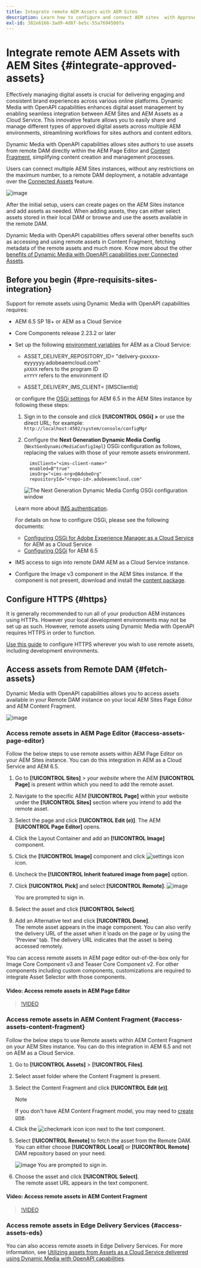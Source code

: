 ```yaml
---
title: Integrate remote AEM Assets with AEM Sites
description: Learn how to configure and connect AEM sites  with Approved AEM Assets in Creative Cloud.
exl-id: 382e6166-3ad9-4d8f-be5c-55a7694508fa
---
```

# Integrate remote AEM Assets with AEM Sites  {#integrate-approved-assets}

Effectively managing digital assets is crucial for delivering engaging and consistent brand experiences across various online platforms. Dynamic Media with OpenAPI capabilities enhances digital asset management by enabling seamless integration between AEM Sites and AEM Assets as a Cloud Service. This innovative feature allows you to easily share and manage different types of approved digital assets across multiple AEM environments, streamlining workflows for sites authors and content editors.

Dynamic Media with OpenAPI capabilities allows sites authors to use assets from remote DAM directly within the AEM Page Editor and [Content Fragment](https://experienceleague.adobe.com/docs/experience-manager-65/content/assets/content-fragments/content-fragments.html), simplifying content creation and management processes.

Users can connect multiple AEM Sites instances, without any restrictions on the maximum number, to a remote DAM deployment, a notable advantage over the [Connected Assets](use-assets-across-connected-assets-instances.md) feature.

 ![image](/help/assets/assets/connected-assets-rdam.png)

After the initial setup, users can create pages on the AEM Sites instance and add assets as needed. When adding assets, they can either select assets stored in their local DAM or browse and use the assets available in the remote DAM.

Dynamic Media with OpenAPI capabilities offers several other benefits such as accessing and using remote assets in Content Fragment, fetching metadata of the remote assets and much more. Know more about the other [benefits of Dynamic Media with OpenAPI capabilities over Connected Assets](/help/assets/dynamic-media-open-apis-faqs.md). 

## Before you begin {#pre-requisits-sites-integration}

Support for remote assets using Dynamic Media with OpenAPI capabilities requires:

* AEM 6.5 SP 18+ or AEM as a Cloud Service

* Core Components release 2.23.2 or later

* Set up the following [environment variables](/help/implementing/cloud-manager/environment-variables.md#add-variables) for AEM as a Cloud Service:

    * ASSET_DELIVERY_REPOSITORY_ID= "delivery-pxxxxx-eyyyyyy.adobeaemcloud.com" <br>
    `pXXXX` refers to the program ID <br>
    `eYYYY` refers to the environment ID

    * ASSET_DELIVERY_IMS_CLIENT= [IMSClientId]

    or configure the [OSGi settings](https://experienceleague.adobe.com/docs/experience-manager-65/content/implementing/deploying/configuring/configuring-osgi.html) for AEM 6.5 in the AEM Sites instance by following these steps:
    
    1. Sign in to the console and click **[!UICONTROL OSGi] >** or
    use the direct URL; for example: `http://localhost:4502/system/console/configMgr`

    1. Configure the **Next Generation Dynamic Media Config** (`NextGenDynamicMediaConfigImpl`) OSGi configuration as follows, replacing the values with those of your remote assets environment.

       ```text
         imsClient="<ims-client-name>"
         enabled=B"true"
         imsOrg="<ims-org>@AdobeOrg"
         repositoryId="<repo-id>.adobeaemcloud.com"
       ```

       ![The Next Generation Dynamic Media Config OSGi configuration window](/help/assets/assets/remote-assets-osgi.png)

    Learn more about [IMS authentication](https://experienceleague.adobe.com/docs/experience-manager-65/content/security/ims-config-and-admin-console.html).

    For details on how to configure OSGi, please see the following documents:

   * [Configuring OSGi for Adobe Experience Manager as a Cloud Service](https://experienceleague.adobe.com/docs/experience-manager-cloud-service/content/implementing/deploying/configuring-osgi.html) for AEM as a Cloud Service
   * [Configuring OSGi](https://experienceleague.adobe.com/docs/experience-manager-65/deploying/configuring/configuring-osgi.html) for AEM 6.5

* IMS access to sign into remote DAM AEM as a Cloud Service instance.

* Configure the Image v3 component in the AEM Sites instance. If the component is not present, download and install the [content package](https://github.com/adobe/aem-core-wcm-components/releases/tag/core.wcm.components.reactor-2.23.0).

## Configure HTTPS {#https}

It is generally recommended to run all of your production AEM instances using HTTPs. However your local development environments may not be set up as such. However, remote assets using Dynamic Media with OpenAPI requires HTTPS in order to function.

[Use this guide](https://experienceleague.adobe.com/docs/experience-manager-learn/foundation/security/use-the-ssl-wizard.html) to configure HTTPS wherever you wish to use remote assets, including development environments.

## Access assets from Remote DAM {#fetch-assets}

Dynamic Media with OpenAPI capabilities allows you to access assets available in your Remote DAM instance on your local AEM Sites Page Editor and AEM Content Fragment.

![image](/help/assets/assets/open-APIs.png)

### Access remote assets in AEM Page Editor {#access-assets-page-editor}

Follow the below steps to use remote assets within AEM Page Editor on your AEM Sites instance. You can do this integration in AEM as a Cloud Service and AEM 6.5.

1. Go to **[!UICONTROL Sites]** > _your website_ where the AEM **[!UICONTROL Page]** is present within which you need to add the remote asset.
1. Navigate to the specific AEM **[!UICONTROL Page]** within your website under the **[!UICONTROL Sites]** section where you intend to add the remote asset.
1. Select the page and click **[!UICONTROL Edit (_e_)]**. The AEM **[!UICONTROL Page Editor]** opens.
1. Click the Layout Container and add an **[!UICONTROL Image]** component.   
1. Click the **[!UICONTROL Image]** component and click ![settings icon](/help/assets/assets/do-not-localize/settings-icon.svg) icon.
1. Uncheck the **[!UICONTROL Inherit featured image from page]** option. 
1. Click **[!UICONTROL Pick]** and select **[!UICONTROL Remote]**.
    ![image](/help/assets/assets/uncheck-inherit-option.jpg)

    You are prompted to sign in.
1. Select the asset and click **[!UICONTROL Select]**.
1. Add an Alternative text and click **[!UICONTROL Done]**.
<br> The remote asset appears in the image component. You can also verify the delivery URL of the asset when it loads on the page or by using the 'Preview' tab. The delivery URL indicates that the asset is being accessed remotely.

You can access remote assets in AEM page editor out-of-the-box only for Image Core Component v3 and Teaser Core Component v2. For other components including custom components, customizations are required to integrate Asset Selector with those components.

#### Video: Access remote assets in AEM Page Editor

>[!VIDEO](https://video.tv.adobe.com/v/3427666)

### Access remote assets in AEM Content Fragment {#access-assets-content-fragment}

Follow the below steps to use Remote assets within AEM Content Fragment on your AEM Sites instance. You can do this integration in AEM 6.5 and not on AEM as a Cloud Service.

1. Go to **[!UICONTROL Assets]** > **[!UICONTROL Files]**.
1. Select asset folder where the Content Fragment is present.
1. Select the Content Fragment and click **[!UICONTROL Edit (_e_)]**. 

    >[!NOTE]
    >
    >If you don't have AEM Content Fragment model, you may need to [create one](https://experienceleague.adobe.com/docs/experience-manager-65/content/assets/content-fragments/content-fragments-models.html?lang=en).
    
1. Click the ![checkmark icon](/help/assets/assets/do-not-localize/checkmark-icon.svg) icon next to the text component.
1. Select **[!UICONTROL Remote]** to fetch the asset from the Remote DAM. <br>
You can either choose **[!UICONTROL Local]** or **[!UICONTROL Remote]** DAM repository based on your need. 
    
    ![image](/help/assets/assets/cf-pick.jpg)
    You are prompted to sign in.
1. Choose the asset and click **[!UICONTROL Select]**.
<br> The remote asset URL appears in the text component.

#### Video: Access remote assets in AEM Content Fragment

>[!VIDEO](https://video.tv.adobe.com/v/3427667)

### Access remote assets in Edge Delivery Services {#access-assets-eds}

You can also access remote assets in Edge Delivery Services. For more information, see [Utilizing assets from Assets as a Cloud Service delivered using Dynamic Media with OpenAPI capabilities](https://www.aem.live/docs/aem-assets-sidekick-plugin#utilizing-assets-from-assets-cloud-services-delivered-via-dynamic-media-with-openapi).
